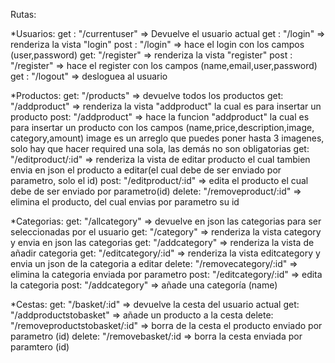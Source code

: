 Rutas:

*Usuarios:
get : "/currentuser" => Devuelve el usuario actual
get : "/login" => renderiza la vista "login"
post : "/login" => hace el login con los campos (user,password)
get: "/register" => renderiza la vista "register"
post : "/register" => hace el register con los campos (name,email,user,password)
get : "/logout" => desloguea al usuario

*Productos:
get: "/products" => devuelve todos los productos 
get: "/addproduct" => renderiza la vista "addproduct" la cual es para insertar un producto
post: "/addproduct" => hace la funcion "addproduct" la cual es para insertar un producto con los campos (name,price,description,image,
category,amount) image es un arreglo que puedes poner hasta 3 imagenes, solo hay que hacer required una sola, las demás no son obligatorias
get: "/editproduct/:id" => renderiza la vista de editar producto el cual tambien envia en json el producto a editar(el cual debe de ser enviado por parametro, solo el id)
post: "/editproduct/:id" => edita el producto el cual debe de ser enviado por parametro(id)
delete: "/removeproduct/:id" => elimina el producto, del cual envias por parametro su id

*Categorias:
get: "/allcategory" => devuelve en json las categorias para ser seleccionadas por el usuario
get: "/category" => renderiza la vista category y envia en json las categorias
get: "/addcategory" => renderiza la vista de añadir categoria
get: "/editcategory/:id" => renderiza la vista editcategory y envia un json de la categoria a editar
delete: "/removecategory/:id" => elimina la categoria enviada por parametro
post: "/editcategory/:id" => edita la categoria 
post: "/addcategory" => añade una categoría (name) 

*Cestas:
get: "/basket/:id" => devuelve la cesta del usuario actual
get: "/addproductstobasket" => añade un producto a la cesta 
delete: "/removeproductstobasket/:id" => borra de la cesta el producto enviado por parametro (id)
delete: "/removebasket/:id => borra la cesta enviada por paramtero (id)